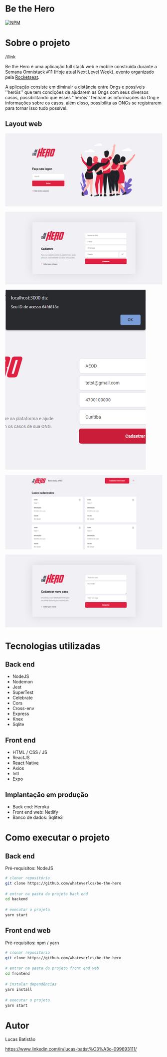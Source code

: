 # Be the Hero 
[![NPM](https://img.shields.io/npm/l/react)](https://github.com/whateverlcs/be-the-hero/blob/master/LICENSE) 

# Sobre o projeto

//link

Be the Hero é uma aplicação full stack web e mobile construída durante a Semana Omnistack #11 (Hoje atual Next Level Week), evento organizado pela [Rocketseat](https://rocketseat.com.br/ "Site da Rocketseat").

A aplicação consiste em diminuir a distância entre Ongs e possíveis ''heróis'' que tem condições de ajudarem as Ongs com seus diversos casos, possibilitando que esses ''heróis'' tenham as informações da Ong e informações sobre os casos, além disso, possibilita as ONGs se registrarem para tornar isso tudo possível.

## Layout web
![Logon](https://github.com/whateverlcs/be-the-hero/blob/master/assets/logon.png)

![Register](https://github.com/whateverlcs/be-the-hero/blob/master/assets/register.png)

![ID-Generator](https://github.com/whateverlcs/be-the-hero/blob/master/assets/id-generator.png)

![Cases](https://github.com/whateverlcs/be-the-hero/blob/master/assets/cases.png)

![New Case](https://github.com/whateverlcs/be-the-hero/blob/master/assets/new-case.png)

# Tecnologias utilizadas
## Back end
- NodeJS
- Nodemon
- Jest
- SuperTest
- Celebrate
- Cors
- Cross-env
- Express
- Knex
- Sqlite
## Front end
- HTML / CSS / JS
- ReactJS
- React Native
- Axios
- Intl
- Expo
## Implantação em produção
- Back end: Heroku
- Front end web: Netlify
- Banco de dados: Sqlite3

# Como executar o projeto

## Back end
Pré-requisitos: NodeJS

```bash
# clonar repositório
git clone https://github.com/whateverlcs/be-the-hero

# entrar na pasta do projeto back end
cd backend

# executar o projeto
yarn start
```

## Front end web
Pré-requisitos: npm / yarn

```bash
# clonar repositório
git clone https://github.com/whateverlcs/be-the-hero

# entrar na pasta do projeto front end web
cd frontend

# instalar dependências
yarn install

# executar o projeto
yarn start
```

# Autor

Lucas Batistão

https://www.linkedin.com/in/lucas-batist%C3%A3o-099693111/

